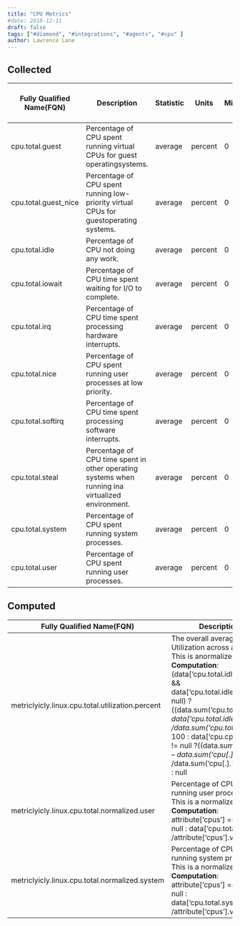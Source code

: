 ```yaml
---
title: "CPU Metrics"
#date: 2018-12-11
draft: false
tags: ["#diamond", "#integrations", "#agents", "#cpu" ]
author: Lawrence Lane
---
```

## Collected
| Fully Qualified Name(FQN) | Description                                                                                       | Statistic | Units   | Min | Max  | Sparse Data Strategy (SDS) | BASE | CORR | UTIL |
|---------------------------|---------------------------------------------------------------------------------------------------|-----------|---------|-----|------|----------------------------|------|------|------|
| cpu.total.guest           | Percentage of CPU spent running virtual CPUs for guest operatingsystems.                          | average   | percent | 0   | none | none                       | yes  | no   | no   |
| cpu.total.guest_nice      | Percentage of CPU spent running low-priority virtual CPUs for guestoperating systems.             | average   | percent | 0   | none | none                       | yes  | no   | no   |
| cpu.total.idle            | Percentage of CPU not doing any work.                                                             | average   | percent | 0   | none | none                       | yes  | no   | no   |
| cpu.total.iowait          | Percentage of CPU time spent waiting for I/O to complete.                                         | average   | percent | 0   | none | none                       | yes  | no   | no   |
| cpu.total.irq             | Percentage of CPU time spent processing hardware interrupts.                                      | average   | percent | 0   | none | none                       | yes  | no   | no   |
| cpu.total.nice            | Percentage of CPU spent running user processes at low priority.                                   | average   | percent | 0   | none | none                       | yes  | no   | no   |
| cpu.total.softirq         | Percentage of CPU time spent processing software interrupts.                                      | average   | percent | 0   | none | none                       | yes  | no   | no   |
| cpu.total.steal           | Percentage of CPU time spent in other operating systems when running ina virtualized environment. | average   | percent | 0   | none | none                       | yes  | no   | no   |
| cpu.total.system          | Percentage of CPU spent running system processes.                                                 | average   | percent | 0   | none | none                       | yes  | no   | no   |
| cpu.total.user            | Percentage of CPU spent running user processes.                                                   | average   | percent | 0   | none | none                       | yes  | no   | no   |

## Computed

| Fully Qualified Name(FQN)                        | Description                                                                                                                                                                                                                                                                                                                                                                                | Units   | Min | Max | BASE | CORR | UTIL |
|--------------------------------------------------|--------------------------------------------------------------------------------------------------------------------------------------------------------------------------------------------------------------------------------------------------------------------------------------------------------------------------------------------------------------------------------------------|---------|-----|-----|------|------|------|
| metriclyicly.linux.cpu.total.utilization.percent | The overall average CPU Utilization across all CPUs. This is anormalized metric. **Computation**: (data[‘cpu.total.idle’] != null && data[‘cpu.total.idle’].actual!= null) ? ((data.sum(‘cpu.total.*’) – data[‘cpu.total.idle’].actual) /data.sum(‘cpu.total.*’)) * 100 : data[‘cpu.cpu0.idle’] != null ?((data.sum(‘cpu[.].*’) – data.sum(‘cpu[.].*.idle’)) /data.sum(‘cpu[.].*’)) * 100 : null | percent | 0   | 100 | yes  | yes  | yes  |
| metriclyicly.linux.cpu.total.normalized.user     | Percentage of CPU spent running user processes. This is a normalizedmetric. **Computation**: attribute[‘cpus’] == null ? null : data[‘cpu.total.user’] /attribute[‘cpus’].value                                                                                                                                                                                                                  | percent | 0   | 100 | yes  | yes  | no   |
| metriclyicly.linux.cpu.total.normalized.system   | Percentage of CPU spent running system processes. This is a normalizedmetric. **Computation**: attribute[‘cpus’] == null ? null : data[‘cpu.total.system’] /attribute[‘cpus’].value                                                                                                                                                                                                              | percent | 0   | 100 | yes  | yes  | no   |
